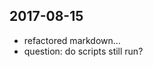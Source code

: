 ## 2017-08-15

- refactored markdown...
- question: do scripts still run?


<script>
lively.notify("scripts still run")
</script>